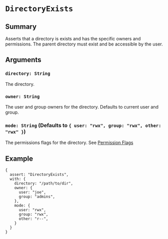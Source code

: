 # `DirectoryExists`

## Summary

Asserts that a directory is exists and has the specific owners and permissions. The parent directory must exist and be accessible by the user.

## Arguments

### `directory: String`

The directory.

### `owner: String`

The user and group owners for the directory. Defaults to current user and group.

### `mode: String` (Defaults to `{ user: "rwx", group: "rwx", other: "rwx" }`)

The permissions flags for the directory. See [Permission Flags](PermissionFlags.md)

## Example

```json5
{
  assert: "DirectoryExists",
  with: {
    directory: "/path/to/dir",
    owner: {
      user: "joe",
      group: "admins",
    },
    mode: {
      user: "rwx",
      group: "rwx",
      other: "r--",
    }
  }
}
```
